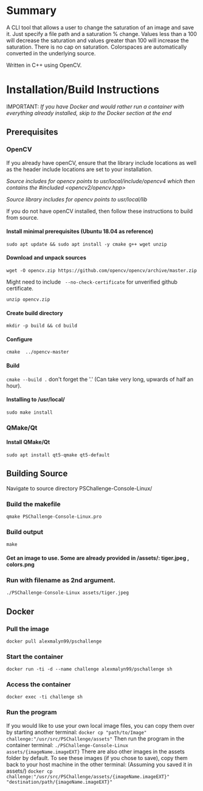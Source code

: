 
# Summary

A CLI tool that allows a user to change the saturation of an image and save it. Just specify a file path and a saturation % change. Values less than a 100 will decrease the saturation and values greater than 100 will increase the saturation. There is no cap on saturation. Colorspaces are automatically converted in the underlying source. 

Written in C++ using OpenCV.

# Installation/Build Instructions

IMPORTANT: *If you have Docker and would rather run a container with everything already installed, skip to the Docker section at the end*

## Prerequisites

### OpenCV

If you already have openCV, ensure that the library include locations as well as the header include locations are set to your installation.

*Source includes for opencv points to usr/local/include/opencv4 which then contains the #included <opencv2/opencv.hpp>*

*Source library includes for opencv points to usr/local/lib*

If you do not have openCV installed, then follow these instructions to build from source.

#### Install minimal prerequisites (Ubuntu 18.04 as reference)
`sudo apt update && sudo apt install -y cmake g++ wget unzip`
#### Download and unpack sources
`wget -O opencv.zip https://github.com/opencv/opencv/archive/master.zip`

Might need to include ` --no-check-certificate` for unverified github certificate.

`unzip opencv.zip`
#### Create build directory
`mkdir -p build && cd build`
#### Configure
`cmake  ../opencv-master`
#### Build
`cmake --build .` don't forget the '.' (Can take very long, upwards of half an hour).
#### Installing to /usr/local/
`sudo make install` 

### QMake/Qt

#### Install QMake/Qt
`sudo apt install qt5-qmake qt5-default`

## Building Source
Navigate to source directory PSChallenge-Console-Linux/
### Build the makefile
`qmake PSChallenge-Console-Linux.pro`
### Build output
`make`

#### Get an image to use. Some are already provided in /assets/: tiger.jpeg , colors.png

### Run with filename as 2nd argument.
`./PSChallenge-Console-Linux assets/tiger.jpeg`

## Docker 

### Pull the image
`docker pull alexmalyn99/pschallenge`
### Start the container
`docker run -ti -d --name challenge alexmalyn99/pschallenge sh`
### Access the container
`docker exec -ti challenge sh`
### Run the program
If you would like to use your own local image files, you can copy them over by starting another terminal:
`docker cp "path/to/Image" challenge:"/usr/src/PSChallenge/assets"`
Then run the program in the container terminal:
`./PSChallenge-Console-Linux assets/{imageName.imageEXT}`
There are also other images in the assets folder by default.
To see these images (if you chose to save), copy them back to your host machine in the other terminal: (Assuming you saved it in assets/)
`docker cp challenge:"/usr/src/PSChallenge/assets/{imageName.imageEXT}" "destination/path/{imageName.imageEXT}"`

